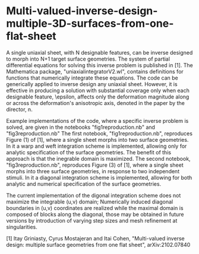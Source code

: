 # Multi-valued-inverse-design-multiple-3D-surfaces-from-one-flat-sheet
A single uniaxial sheet, with N designable features, can be inverse designed to morph into N+1 target surface geometries.
The system of partial differential equations for solving this inverse problem is published in [1].
The Mathematica package, "uniaxialintegratorV2.wl", contains definitions for functions that numerically integrate these equations.
The code can be generically applied to inverse design any uniaxial sheet. However, it is effective in producing a solution with substantial coverage only when each designable feature, \epsilon, affects only the deformation magnitude along or across the deformation's anisotropic axis, denoted in the paper by the director, n.

Example implementations of the code, where a specific inverse problem is solved, are given in the notebooks "fig1reproduction.nb" and "fig3reproduction.nb"
The first notebook, "fig1reproduction.nb", reproduces Figure (1) of [1], where a single sheet morphs into two surface geometries.
In it a warp and weft integration scheme is implemented, allowing only for analytic specification of the surface geometries. The benefit of this approach is that the inegrable domain is maximized.
The second notebook, "fig3reproduction.nb", reproduces Figure (3) of [1], where a single sheet morphs into three surface geometries, in response to two independent stimuli. In it a diagonal integration scheme is implemented, allowing for both analytic and numerical specification of the surface geometries.

The current implementation of the digonal integration scheme does not maximize the integrable (u,v) domain; 
Numerically induced diagonal boundaries in (u,v) coordinates are realized while the maximal domain is composed of blocks along the diagonal, those may be obtained in future versions by introduction of varying step sizes and mesh refinement at singularities.

[1] Itay Griniasty, Cyrus Mostajeran and Itai Cohen, "Multi-valued inverse design: multiple surface geometries from one flat sheet", arXiv:2102.07840 
